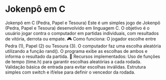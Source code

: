 # Jokenpô em C
 Jokenpô em C (Pedra, Papel e Tesoura) Este é um simples jogo de Jokenpô (Pedra, Papel e Tesoura) desenvolvido em linguagem C. O objetivo é o usuário jogar contra o computador em partidas individuais, com resultados de vitória, derrota ou empate.
🎮 Como funciona: O jogador escolhe entre Pedra (1), Papel (2) ou Tesoura (3). O computador faz uma escolha aleatória utilizando a função rand(). O programa exibe as escolhas de ambos e informa o resultado da partida.
📌 Recursos implementados: Uso de funções de tempo (time.h) para garantir escolhas aleatórias a cada rodada. Validação básica de entrada para evitar escolhas inválidas. Estrutura simples com switch e if/else para definir o vencedor da rodada.

